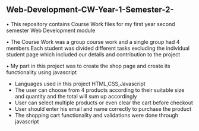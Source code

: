 ﻿## Web-Development-CW-Year-1-Semester-2-
 
 • This repository contains Course Work files for my first year second semester Web Development module 
 
 • The Course Work was a group course work and a single group had 4 members.Each student was divided different tasks excluding the individual student page which 
    included our details and contribution to the project
 
 • My part in this project was to create the shop page and create its functionality using javascript 
 
   - Languages used in this project HTML,CSS,Javascript
   - The user can choose from 4 products according to their suitable size and quantity and the total will sum up accordingly
   - User can select multiple products or even clear the cart before checkout
   - User should enter his email and name correctly to purchase the product 
   - The shopping cart functionality and validations were done through javascript
